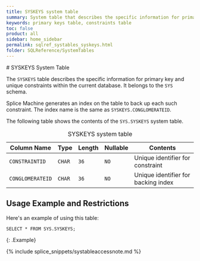 ```yaml
---
title: SYSKEYS system table
summary: System table that describes the specific information for primary key and unique constraints within the current database.
keywords: primary keys table, constraints table
toc: false
product: all
sidebar: home_sidebar
permalink: sqlref_systables_syskeys.html
folder: SQLReference/SystemTables
---
```

<section>
<div class="TopicContent" data-swiftype-index="true" markdown="1">
# SYSKEYS System Table

The `SYSKEYS` table describes the specific information for primary key
and unique constraints within the current database. It belongs to the `SYS` schema.

Splice Machine generates an index on the table to back up each such
constraint. The index name is the same as `SYSKEYS.CONGLOMERATEID`.

The following table shows the contents of the `SYS.SYSKEYS` system table.

<table>
    <caption>SYSKEYS system table</caption>
    <col />
    <col />
    <col />
    <col />
    <col />
    <thead>
        <tr>
            <th>Column Name</th>
            <th>Type</th>
            <th>Length</th>
            <th>Nullable</th>
            <th>Contents</th>
        </tr>
    </thead>
    <tbody>
        <tr>
            <td><code>CONSTRAINTID</code></td>
            <td><code>CHAR</code></td>
            <td><code>36</code></td>
            <td><code>NO</code></td>
            <td>Unique identifier for constraint</td>
        </tr>
        <tr>
            <td><code>CONGLOMERATEID</code></td>
            <td><code>CHAR</code></td>
            <td><code>36</code></td>
            <td><code>NO</code></td>
            <td>Unique identifier for backing index</td>
        </tr>
    </tbody>
</table>

## Usage Example and Restrictions

Here's an example of using this table:

```
SELECT * FROM SYS.SYSKEYS;
```
{: .Example}

{% include splice_snippets/systableaccessnote.md %}

</div>
</section>
